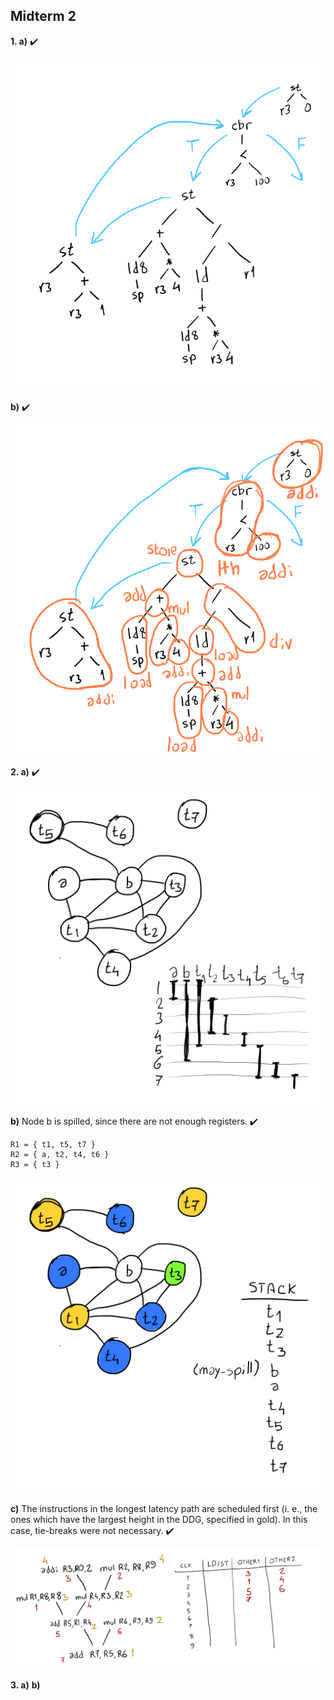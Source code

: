 
## Midterm 2

**1. a)** ✔️

![](mt2_1a.png)

**b)** ✔️

![](mt2_1b.png)

**2. a)** ✔️

![](mt2_2a.png)

**b)** Node b is spilled, since there are not enough registers. ✔️

```
R1 = { t1, t5, t7 }
R2 = { a, t2, t4, t6 }
R3 = { t3 }
```

![](mt2_2b.png)

**c)** The instructions in the longest latency path are scheduled first (i. e., the ones which have the largest height in the DDG, specified in gold). In this case, tie-breaks were not necessary. ✔️

![](mt2_2c.png)

**3. a)** 
**b)** 